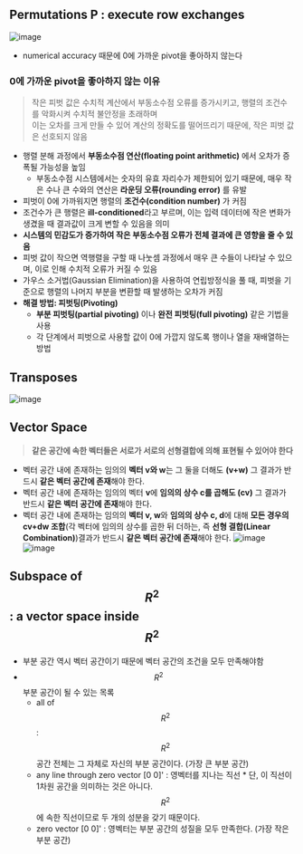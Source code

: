 ## Permutations P  : execute row exchanges
![image](https://github.com/user-attachments/assets/6d878b8a-6c97-4453-96a8-ee3520631ee0)


- numerical accuracy 때문에 0에 가까운 pivot을 좋아하지 않는다

### 0에 가까운 pivot을 좋아하지 않는 이유
> 작은 피벗 값은 수치적 계산에서 부동소수점 오류를 증가시키고, 행렬의 조건수를 악화시켜 수치적 불안정을 초래하며  
> 이는 오차를 크게 만들 수 있어 계산의 정확도를 떨어뜨리기 때문에, 작은 피벗 값은 선호되지 않음  
- 행렬 분해 과정에서 **부동소수점 연산(floating point arithmetic)** 에서 오차가 증폭될 가능성을 높임
  - 부동소수점 시스템에서는 숫자의 유효 자리수가 제한되어 있기 때문에, 매우 작은 수나 큰 수와의 연산은 **라운딩 오류(rounding error)** 를 유발 
-  피벗이 0에 가까워지면 행렬의 **조건수(condition number)** 가 커짐
  - 조건수가 큰 행렬은 **ill-conditioned**라고 부르며, 이는 입력 데이터에 작은 변화가 생겼을 때 결과값이 크게 변할 수 있음을 의미
  - **시스템의 민감도가 증가하여 작은 부동소수점 오류가 전체 결과에 큰 영향을 줄 수 있음**
- 피벗 값이 작으면 역행렬을 구할 때 나눗셈 과정에서 매우 큰 수들이 나타날 수 있으며, 이로 인해 수치적 오류가 커질 수 있음
- 가우스 소거법(Gaussian Elimination)을 사용하여 연립방정식을 풀 때, 피벗을 기준으로 행렬의 나머지 부분을 변환할 때 발생하는 오차가 커짐
- **해결 방법: 피벗팅(Pivoting)**
  - **부분 피벗팅(partial pivoting)** 이나 **완전 피벗팅(full pivoting)** 같은 기법을 사용
  - 각 단계에서 피벗으로 사용할 값이 0에 가깝지 않도록 행이나 열을 재배열하는 방법

## Transposes
![image](https://github.com/user-attachments/assets/7640dbab-b3ce-4f63-a4fc-a6ea35e2fc3d)


## Vector Space
> **같은 공간에 속한 벡터들은 서로가 서로의 선형결합에 의해 표현될 수 있어야 한다**
- 벡터 공간 내에 존재하는 임의의 **벡터 v와 w**는 그 둘을 더해도 **(v+w)** 그 결과가 반드시 **같은 벡터 공간에 존재**해야 한다. 
- 벡터 공간 내에 존재하는 임의의 벡터 **v**에 **임의의 상수 c를 곱해도 (cv)** 그 결과가 반드시 **같은 벡터 공간에 존재**해야 한다.
- 벡터 공간 내에 존재하는 임의의 **벡터 v, w**와 **임의의 상수 c, d**에 대해 **모든 경우의 cv+dw 조합**(각 벡터에 임의의 상수를 곱한 뒤 더하는, 즉 **선형 결합(Linear Combination)**)결과가 반드시 **같은 벡터 공간에 존재**해야 한다.
![image](https://github.com/user-attachments/assets/2aa1db25-7d67-4fc8-819e-dd3d6a8b9911)
![image](https://github.com/user-attachments/assets/9f2f8e0b-0ff2-49ce-aa85-88d0e895972f)


## Subspace of $$R^2$$  : a vector space inside $$R^2$$
- 부분 공간 역시 벡터 공간이기 때문에 벡터 공간의 조건을 모두 만족해야함
- $$R^2$$ 부분 공간이 될 수 있는 목록
  - all of $$R^2$$ : $$R^2$$ 공간 전체는 그 자체로 자신의 부분 공간이다. (가장 큰 부분 공간)
  - any line through zero vector [0 0]' : 영벡터를 지나는 직선 * 단, 이 직선이 1차원 공간을 의미하는 것은 아니다. $$R^2$$에 속한 직선이므로 두 개의 성분을 갖기 때문이다.
  - zero vector [0 0]' : 영벡터는 부분 공간의 성질을 모두 만족한다. (가장 작은 부분 공간)
